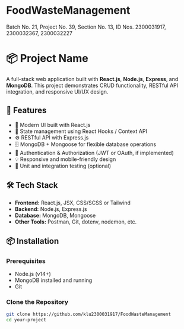 # FoodWasteManagement
Batch No. 21, Project No. 39, Section No. 13, ID Nos. 2300031917, 2300032367, 2300032227

# 📦 Project Name

A full-stack web application built with **React.js**, **Node.js**, **Express**, and **MongoDB**. This project demonstrates CRUD functionality, RESTful API integration, and responsive UI/UX design.

## 🚀 Features

- 🔷 Modern UI built with React.js
- 🧠 State management using React Hooks / Context API
- ⚙️ RESTful API with Express.js
- 🗄️ MongoDB + Mongoose for flexible database operations
- 🔐 Authentication & Authorization (JWT or OAuth, if implemented)
- 💡 Responsive and mobile-friendly design
- 🧪 Unit and integration testing (optional)

## 🛠️ Tech Stack

- **Frontend:** React.js, JSX, CSS/SCSS or Tailwind
- **Backend:** Node.js, Express.js
- **Database:** MongoDB, Mongoose
- **Other Tools:** Postman, Git, dotenv, nodemon, etc.

## 📦 Installation

### Prerequisites

- Node.js (v14+)
- MongoDB installed and running
- Git

### Clone the Repository

```bash
git clone https://github.com/klu2300031917/FoodWasteManagement
cd your-project
